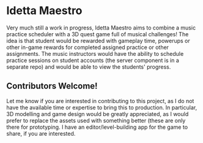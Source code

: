 # Idetta Maestro

Very much still a work in progress, Idetta Maestro aims to combine a music practice scheduler with a 3D quest game full of musical challenges! The idea is that student would be rewarded with gameplay time, powerups or other in-game rewards for completed assigned practice or other assignments. The music instructors would have the ability to schedule practice sessions on student accounts (the server component is in a separate repo) and would be able to view the students' progress.

## Contributors Welcome!
Let me know if you are interested in contributing to this project, as I do not have the available time or expertise to bring this to production. In particular, 3D modelling and game design would be greatly appreciated, as I would prefer to replace the assets used with something better (these are only there for prototyping. I have an editor/level-building app for the game to share, if you are interested.
